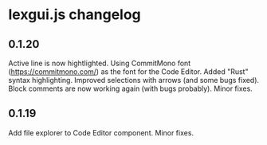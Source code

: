 # lexgui.js changelog

## 0.1.20

Active line is now hightlighted.
Using CommitMono font (https://commitmono.com/) as the font for the Code Editor. 
Added "Rust" syntax highlighting. 
Improved selections with arrows (and some bugs fixed).
Block comments are now working again (with bugs probably). 
Minor fixes.

## 0.1.19

Add file explorer to Code Editor component. 
Minor fixes.